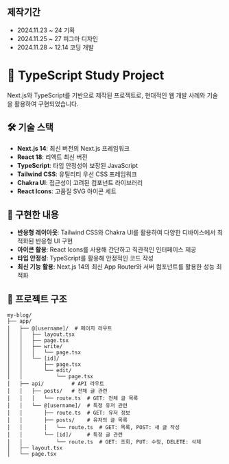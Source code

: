 
## 제작기간

-   2024.11.23 ~ 24 기획
-   2024.11.25 ~ 27 피그마 디자인
-   2024.11.28 ~ 12.14 코딩 개발

# 📘 TypeScript Study Project

Next.js와 TypeScript를 기반으로 제작된 프로젝트로, 현대적인 웹 개발 사례와 기술을 활용하여 구현되었습니다.

## 🛠️ 기술 스택

- **Next.js 14**: 최신 버전의 Next.js 프레임워크
- **React 18**: 리액트 최신 버전
- **TypeScript**: 타입 안정성이 보장된 JavaScript
- **Tailwind CSS**: 유틸리티 우선 CSS 프레임워크
- **Chakra UI**: 접근성이 고려된 컴포넌트 라이브러리
- **React Icons**: 고품질 SVG 아이콘 세트

## 🚀 구현한 내용

- **반응형 레이아웃**: Tailwind CSS와 Chakra UI를 활용하여 다양한 디바이스에서 최적화된 반응형 UI 구현
- **아이콘 활용**: React Icons를 사용해 간단하고 직관적인 인터페이스 제공
- **타입 안정성**: TypeScript를 활용해 안정적인 코드 작성
- **최신 기능 활용**: Next.js 14의 최신 App Router와 서버 컴포넌트를 활용한 성능 최적화

## 📂 프로젝트 구조

```
my-blog/
├── app/
│   ├── @[username]/  # 페이지 라우트
│   │   ├── layout.tsx
│   │   ├── page.tsx
│   │   ├── write/
│   │   │   └── page.tsx
│   │   └── [id]/
│   │       ├── page.tsx
│   │       └── edit/
│   │           └── page.tsx
│   ├── api/         # API 라우트
│   │   ├── posts/   # 전체 글 관련
│   │   │   └── route.ts  # GET: 전체 글 목록
│   │   └── @[username]/  # 특정 유저 관련
│   │       ├── route.ts  # GET: 유저 정보
│   │       ├── posts/    # 유저의 글 목록
│   │       │   └── route.ts  # GET: 목록, POST: 새 글 작성
│   │       └── [id]/     # 특정 글 관련
│   │           └── route.ts  # GET: 조회, PUT: 수정, DELETE: 삭제
│   ├── layout.tsx
│   └── page.tsx
```
